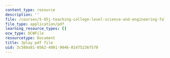 ```yaml
---
content_type: resource
description: ''
file: /courses/5-95j-teaching-college-level-science-and-engineering-fall-2015/3c580a8105624001904601475236f570_fqrOxeL-fwk.pdf
file_type: application/pdf
learning_resource_types: []
ocw_type: OCWFile
resourcetype: Document
title: 3play pdf file
uid: 3c580a81-0562-4001-9046-01475236f570
---
```

